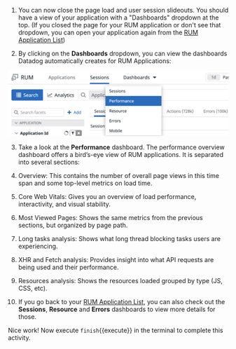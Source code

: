 1. You can now close the page load and user session slideouts. You should have a view of your application with a "Dashboards" dropdown at the top. (If you closed the page for your RUM application or don't see that dropdown, you can open your application again from the [RUM Application List](https://app.datadoghq.com/rum/list))

2. By clicking on the **Dashboards** dropdown, you can view the dashboards Datadog automatically creates for RUM Applications:

  ![dashboard link](assets/dashboardlink.png)

3. Take a look at the **Performance** dashboard. The performance overview dashboard offers a bird’s-eye view of RUM applications. It is separated into several sections:

  1. Overview: This contains the number of overall page views in this time span and some top-level metrics on load time.

  2. Core Web Vitals: Gives you an overview of load performance, interactivity, and visual stability.
   
  3. Most Viewed Pages: Shows the same metrics from the previous sections, but organized by page path.
   
  4. Long tasks analysis: Shows what long thread blocking tasks users are experiencing.
   
  5. XHR and Fetch analysis: Provides insight into what API requests are being used and their performance.
   
  6. Resources analysis: Shows the resources loaded grouped by type (JS, CSS, etc).

4. If you go back to your [RUM Application List](https://app.datadoghq.com/rum/list), you can also check out the **Sessions**, **Resource** and **Errors** dashboards to view more details for those.

Nice work! Now execute `finish`{{execute}} in the terminal to complete this activity.

